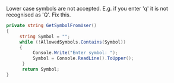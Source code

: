 Lower case symbols are not accepted. E.g. if you enter 'q' it is not recognised as 'Q'. Fix this.

```csharp
private string GetSymbolFromUser()
{
     string Symbol = "";
     while (!AllowedSymbols.Contains(Symbol))
     {
          Console.Write("Enter symbol: ");
          Symbol = Console.ReadLine().ToUpper();
      }
      return Symbol;
}
```
